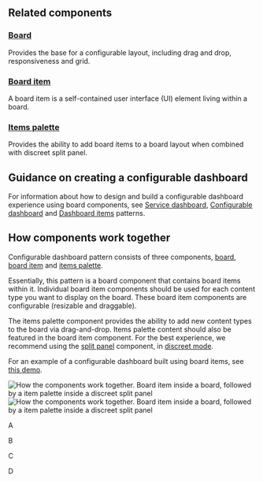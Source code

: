## Related components

### [Board](/components/board/)

Provides the base for a configurable layout, including drag and drop, responsiveness and grid.

### [Board item](/components/board-item/)

A board item is a self-contained user interface (UI) element living within a board.

### [Items palette](/components/items-palette/)

Provides the ability to add board items to a board layout when combined with discreet split panel.

## Guidance on creating a configurable dashboard

For information about how to design and build a configurable dashboard experience using board components, see [Service dashboard](/patterns/general/service-dashboard/), [Configurable dashboard](/patterns/general/service-dashboard/configurable-dashboard/) and [Dashboard items](/patterns/general/service-dashboard/dashboard-items/) patterns.

## How components work together

Configurable dashboard pattern consists of three components, [board](/components/board/), [board item](/components/board-item/) and [items palette](/components/items-palette/).

Essentially, this pattern is a board component that contains board items within it. Individual board item components should be used for each content type you want to display on the board. These board item components are configurable (resizable and draggable).

The items palette component provides the ability to add new content types to the board via drag-and-drop. Items palette content should also be featured in the board item component. For the best experience, we recommend using the [split panel](/components/split-panel/) component, in [discreet mode](/components/split-panel/?tabId=usage#features).

For an example of a configurable dashboard built using board items, see [this demo](/examples/react/configurable-dashboard.html). 

![How the components work together. Board item inside a board, followed by a item palette inside a discreet split panel](/__images/yvlrib0vb3vb/5eOmNjlJ0hto5bkXSFKltD/0de01d1fdcef5291eb3c8181bbe35885/components--board-components--vr-light.png)![How the components work together. Board item inside a board, followed by a item palette inside a discreet split panel](/__images/yvlrib0vb3vb/6jrxVQzS1aIM4IMj6hhv9k/c94eecce3b1b947f7d7d89a3941212ac/components--board-components--vr-dark.png)

A

B

C

D
